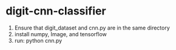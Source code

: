 # digit-cnn-classifier
1. Ensure that digit_dataset and cnn.py are in the same directory
2. install numpy, Image, and tensorflow
3. run: python cnn.py
